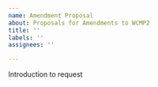 ```yaml
---
name: Amendment Proposal
about: Proposals for Amendments to WCMP2
title: ''
labels: ''
assignees: ''

---
```


Introduction to request

